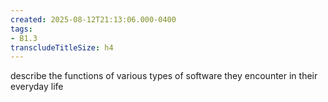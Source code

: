 ```yaml
---
created: 2025-08-12T21:13:06.000-0400
tags:
- B1.3
transcludeTitleSize: h4
---
```


describe the functions of various types of software they encounter in their everyday life